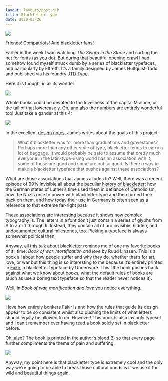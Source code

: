 ```yaml
---
layout: layouts/post.njk
title: Blackletter type
date: 2020-02-26
---
```


![](https://buttondown.s3.us-west-2.amazonaws.com/images/affc2644-671a-4fce-b897-ea920d9572a6.JPEG)

Friends! Compatriots! And blackletter fans!

Earlier in the week I was watching _The Sword in the Stone_ and surfing the net for fonts (as you do). But during that beautiful opening crawl I had somehow found myself struck dumb by a series of blackletter typefaces, and particularly by Elfreth. It’s a family designed by James Hultquist-Todd and published via his foundry [JTD Type](https://jtdtype.com/).

Here it is though, in all its wonder:

![](https://buttondown.s3.us-west-2.amazonaws.com/images/c3890897-2ba6-47ca-9251-dd9df023d0a7.jpg)

Whole books could be devoted to the loveliness of the capital M alone, or the tail of that lowercase y. Oh, and also the numbers are entirely wonderful too! Just take a gander at this 4:

![](https://buttondown.s3.us-west-2.amazonaws.com/images/4834578b-ee5a-4f48-ac05-f9e7e08d264b.png)

In the excellent [design notes](https://jtdtype.com/typeface/Elfreth/9), James writes about the goals of this project:

> What if blackletter was for more than graduations and gravestones? Perhaps more than any other style of type, blackletter tends to carry a lot of baggage. It would probably be safe to assume that pretty much everyone in the latin-type-using world has an association with it; some of these are good and some are not so good. Is there a way to make a blackletter typeface that pushes against these associations?

What are those associations that James alludes to? Well, there was a recent episode of 99% Invisible all about the peculiar [history of blackletter](https://99percentinvisible.org/episode/fraktur/); how the German states of Luther’s time used them in defiance of Catholicism, how the Nazis rose to power with blackletter type and then turned their back on them, and how today their use in Germany is often seen as a reference to that extreme far-right past.

These associations are interesting because it shows how complex typography is. The letters in a font don’t just contain a series of glyphs from A to Z or 1 through 9. Instead, they contain all of our invisible, hidden, and undocumented cultural milestones, too. Picking a typeface is always somewhat political then.

Anyway, all this talk about blackletter reminds me of one my favorite books of all time: _Book of war, mortification and love_ by Ruud Linssen. This is a book all about how people suffer and why they do, whether that’s for art, love, or war but this thing is so interesting to me because it’s entirely printed in [Fakir](https://underware.nl/fonts/fakir/), a blackletter typeface by Underware. This little book pushes back against what we know about books, what the default rules of books are (such as use a boring text typeface so that the reader never notices it).

Well, in _Book of war, mortification and love_ you notice everything.

![](https://buttondown.s3.us-west-2.amazonaws.com/images/57b9c191-511e-4bdd-8ca7-b527cf10102c.png)

I love how entirely bonkers Fakir is and how the rules that guide its design appear to be so consistent whilst also pushing the limits of what letters should legally be allowed to do. However! This book is also lovingly typeset and I can’t remember ever having read a book solely set in blackletter before.

Oh, also? The book is printed in the author’s blood (!) so that every page further compliments the theme of pain and suffering.

![](https://buttondown.s3.us-west-2.amazonaws.com/images/ebd20870-beb2-4708-8589-cb8ee6f07d7b.jpg)

Anyway, my point here is that blackletter type is extremely cool and the only way we’re going to be able to break those cultural bonds is if we use it for wild and beautiful things again.

